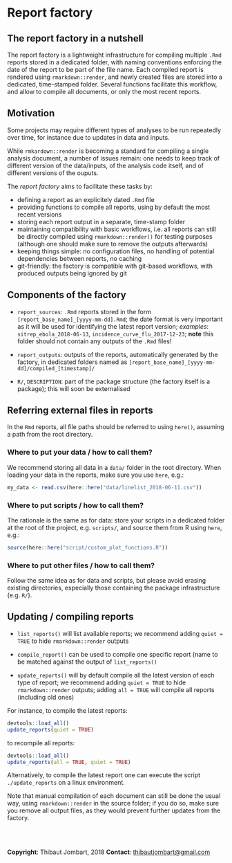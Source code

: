 
# Report factory

## The report factory in a nutshell 

The report factory is a lightweight infrastructure for compiling multiple `.Rmd`
reports stored in a dedicated folder, with naming conventions enforcing the date
of the report to be part of the file name. Each compiled report is rendered
using `rmarkdown::render`, and newly created files are stored into a dedicated,
time-stamped folder. Several functions facilitate this workflow, and allow to
compile all documents, or only the most recent reports.


## Motivation

Some projects may require different types of analyses to be run repeatedly over
time, for instance due to updates in data and inputs. 

While `rmkardown::render` is becoming a standard for compiling a single analysis
document, a number of issues remain: one needs to keep track of different
version of the data/inputs, of the analysis code itself, and of different
versions of the ouputs.

The *report factory* aims to facilitate these tasks by:

- defining a report as an explicitely dated `.Rmd` file
- providing functions to compile all reports, using by default the most recent
  versions
- storing each report output in a separate, time-stamp folder
- maintaining compatibility with basic workflows, i.e. all reports can still be
  directly compiled using `rmarkdown::render()` for testing purposes (although
  one should make sure to remove the outputs afterwards)
- keeping things simple: no configuration files, no handling of potential
  dependencies between reports, no caching
- git-friendly: the factory is compatible with git-based workflows, with
  produced outputs being ignored by git




## Components of the factory

- `report_sources`: `.Rmd` reports stored in the form
  `[report_base_name]_[yyyy-mm-dd].Rmd`; the date format is very important as it will
  be used for identifying the latest report version; *examples*:
  `sitrep_ebola_2018-06-13`, `incidence_curve_flu_2017-12-23`; **note** this
  folder should not contain any outputs of the `.Rmd` files!
  
- `report_outputs`: outputs of the reports, automatically generated by the
  factory, in dedicated folders named as
  `[report_base_name]_[yyyy-mm-dd]/compiled_[timestamp]/`

- `R/`, `DESCRIPTION`: part of the package structure (the factory itself is a
  package); this will soon be externalised


## Referring external files in reports

In the `Rmd` reports, all file paths should be referred to using `here()`,
assuming a path from the root directory.

### Where to put your data / how to call them?

We recommend storing all data in a `data/` folder in the root directory. When loading your data in the reports, make sure you use `here`, e.g.:


```r
my_data <- read.csv(here::here("data/linelist_2018-06-11.csv"))
```

### Where to put scripts / how to call them?

The rationale is the same as for data: store your scripts in a dedicated folder at the root of the project, e.g. `scripts/`, and source them from R using `here`, e.g.:


```r
source(here::here("script/custom_plot_functions.R"))
```

### Where to put other files / how to call them?

Follow the same idea as for data and scripts, but please avoid erasing existing
directories, especially those containing the package infrastructure (e.g. `R/`).



## Updating / compiling reports

- `list_reports()` will list available reports; we recommend adding `quiet =
  TRUE` to hide `rmarkdown::render` outputs

- `compile_report()` can be used to compile one specific report (name to be
  matched against the output of `list_reports()`
  
- `update_reports()` will by default compile all the latest version of each type
  of report; we recommend adding `quiet = TRUE` to hide `rmarkdown::render`
  outputs; adding `all = TRUE` will compile all reports (including old ones)
  
For instance, to compile the latest reports:

```r
devtools::load_all()
update_reports(quiet = TRUE)
```

to recompile all reports:


```r
devtools::load_all()
update_reports(all = TRUE, quiet = TRUE)
```

Alternatively, to compile the latest report one can execute the script
`./update_reports` on a linux environment.

Note that manual compilation of each document can still be done the usual way,
using `rmarkdown::render` in the source folder; if you do so, make sure you
remove all output files, as they would prevent further updates from the factory.


<br> <br>

**Copyright**: Thibaut Jombart, 2018
**Contact**: [thibautjombart@gmail.com](mailto:thibautjombart@gmail.com)
